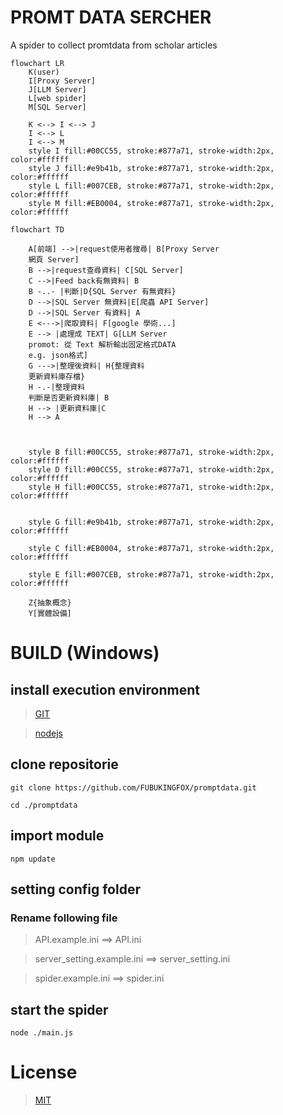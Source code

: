 # PROMT DATA SERCHER
A spider to collect promtdata from scholar articles

```mermaid
flowchart LR
    K(user)
    I[Proxy Server]
    J[LLM Server]
    L[web spider]
    M[SQL Server]

    K <--> I <--> J
    I <--> L
    I <--> M
    style I fill:#00CC55, stroke:#877a71, stroke-width:2px, color:#ffffff
    style J fill:#e9b41b, stroke:#877a71, stroke-width:2px, color:#ffffff
    style L fill:#007CEB, stroke:#877a71, stroke-width:2px, color:#ffffff
    style M fill:#EB0004, stroke:#877a71, stroke-width:2px, color:#ffffff

```

```mermaid
flowchart TD

    A[前端] -->|request使用者搜尋| B[Proxy Server
    網頁 Server]
    B -->|request查尋資料| C[SQL Server]
    C -->|Feed back有無資料| B
    B -..- |判斷|D{SQL Server 有無資料}
    D -->|SQL Server 無資料|E[爬蟲 API Server]
    D -->|SQL Server 有資料| A
    E <--->|爬取資料| F[google 學術...]
    E --> |處理成 TEXT| G[LLM Server
    promot: 從 Text 解析輸出固定格式DATA
    e.g. json格式]
    G --->|整理後資料| H{整理資料
    更新資料庫存檔}
    H -.-|整理資料
    判斷是否更新資料庫| B
    H --> |更新資料庫|C
    H --> A


    
    style B fill:#00CC55, stroke:#877a71, stroke-width:2px, color:#ffffff
    style D fill:#00CC55, stroke:#877a71, stroke-width:2px, color:#ffffff
    style H fill:#00CC55, stroke:#877a71, stroke-width:2px, color:#ffffff

    
    style G fill:#e9b41b, stroke:#877a71, stroke-width:2px, color:#ffffff

    style C fill:#EB0004, stroke:#877a71, stroke-width:2px, color:#ffffff

    style E fill:#007CEB, stroke:#877a71, stroke-width:2px, color:#ffffff

    Z{抽象概念}
    Y[實體設備]
```

# BUILD (Windows)
## install execution environment
> [GIT](https://git-scm.com/)

> [nodejs](https://nodejs.org/en)
## clone repositorie
```
git clone https://github.com/FUBUKINGFOX/promptdata.git
```
```
cd ./promptdata
```
## import module 
```
npm update
```
## setting config folder
### Rename following file
> API.example.ini ==> API.ini

> server_setting.example.ini ==> server_setting.ini

> spider.example.ini ==> spider.ini

## start the spider
```
node ./main.js
```

# License
> [MIT](./LICENSE)
